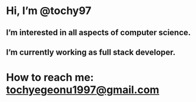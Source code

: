 # Hi, I’m @tochy97

## I’m interested in all aspects of computer science.

## I’m currently working as full stack developer.

# How to reach me: tochyegeonu1997@gmail.com

<!---
tochy97/tochy97 is a ✨ special ✨ repository because its `README.md` (this file) appears on your GitHub profile.
You can click the Preview link to take a look at your changes.
--->
